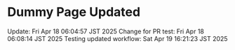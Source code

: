 # Dummy Page Updated
Update: Fri Apr 18 06:04:57 JST 2025
 Change for PR test: Fri Apr 18 06:08:14 JST 2025
 Testing updated workflow: Sat Apr 19 16:21:23 JST 2025
